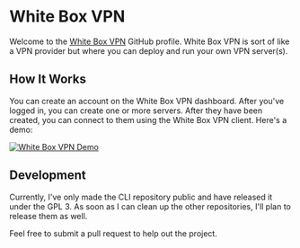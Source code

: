 # White Box VPN

Welcome to the [White Box VPN](https://whiteboxvpn.com) GitHub profile. White Box VPN is sort of like a VPN provider but where you can deploy and run your own VPN server(s).

## How It Works

You can create an account on the White Box VPN dashboard. After you've logged in, you can create one or more servers. After they have been created, you can connect to them using the White Box VPN client. Here's a demo:

[![White Box VPN Demo](https://img.youtube.com/vi/ZXvRajurIKc/maxresdefault.jpg)](https://www.youtube.com/watch?v=ZXvRajurIKc)


## Development

 Currently, I've only made the CLI repository public and have released it under the GPL 3. As soon as I can clean up the other repositories, I'll plan to release them as well.
 
 Feel free to submit a pull request to help out the project.
